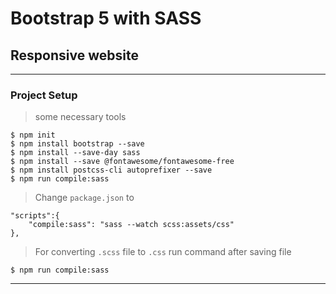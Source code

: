 # Bootstrap 5 with SASS
## Responsive website 

---
### Project Setup
> some necessary tools 
```
$ npm init 
$ npm install bootstrap --save
$ npm install --save-day sass
$ npm install --save @fontawesome/fontawesome-free
$ npm install postcss-cli autoprefixer --save
$ npm run compile:sass
```
> Change `package.json` to 
```
"scripts":{
    "compile:sass": "sass --watch scss:assets/css"
},
```
> For converting `.scss` file to `.css` run command after saving file
```
$ npm run compile:sass
```
---
